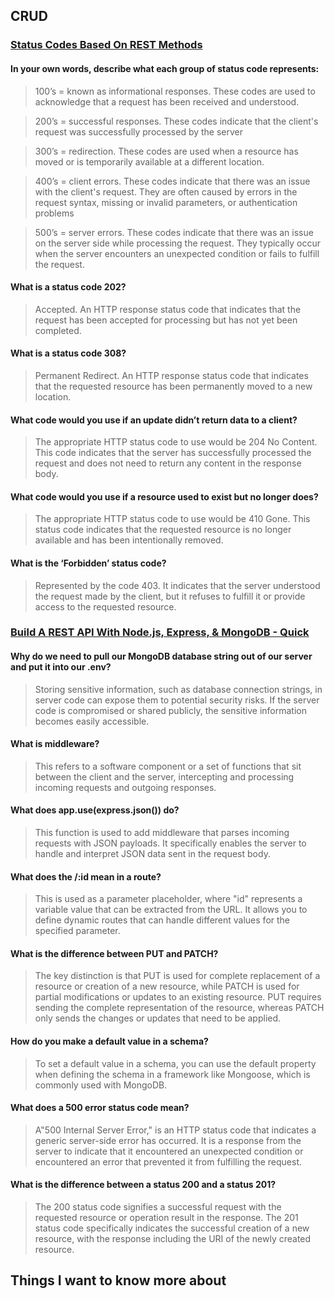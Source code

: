 ## CRUD

### [Status Codes Based On REST Methods](https://www.moesif.com/blog/technical/api-design/Which-HTTP-Status-Code-To-Use-For-Every-CRUD-App/)

#### In your own words, describe what each group of status code represents:

> 100’s = known as informational responses. These codes are used to acknowledge that a request has been received and understood.

> 200’s = successful responses. These codes indicate that the client's request was successfully processed by the server

> 300’s = redirection. These codes are used when a resource has moved or is temporarily available at a different location. 

> 400’s = client errors. These codes indicate that there was an issue with the client's request. They are often caused by errors in the request syntax, missing or invalid parameters, or authentication problems

> 500’s = server errors. These codes indicate that there was an issue on the server side while processing the request. They typically occur when the server encounters an unexpected condition or fails to fulfill the request.

#### What is a status code 202?

> Accepted. An HTTP response status code that indicates that the request has been accepted for processing but has not yet been completed.

#### What is a status code 308?

> Permanent Redirect. An HTTP response status code that indicates that the requested resource has been permanently moved to a new location.

#### What code would you use if an update didn’t return data to a client?

> The appropriate HTTP status code to use would be 204 No Content. This code indicates that the server has successfully processed the request and does not need to return any content in the response body.

#### What code would you use if a resource used to exist but no longer does?

> The appropriate HTTP status code to use would be 410 Gone. This status code indicates that the requested resource is no longer available and has been intentionally removed.

#### What is the ‘Forbidden’ status code?

> Represented by the code 403. It indicates that the server understood the request made by the client, but it refuses to fulfill it or provide access to the requested resource.

### [Build A REST API With Node.js, Express, & MongoDB - Quick](https://www.youtube.com/channel/UCFbNIlppjAuEX4znoulh0Cw)

#### Why do we need to pull our MongoDB database string out of our server and put it into our .env?

> Storing sensitive information, such as database connection strings, in server code can expose them to potential security risks. If the server code is compromised or shared publicly, the sensitive information becomes easily accessible. 

#### What is middleware?

> This refers to a software component or a set of functions that sit between the client and the server, intercepting and processing incoming requests and outgoing responses.

#### What does app.use(express.json()) do?

> This function is used to add middleware that parses incoming requests with JSON payloads. It specifically enables the server to handle and interpret JSON data sent in the request body.

#### What does the /:id mean in a route?

> This is used as a parameter placeholder, where "id" represents a variable value that can be extracted from the URL. It allows you to define dynamic routes that can handle different values for the specified parameter.

#### What is the difference between PUT and PATCH?

> The key distinction is that PUT is used for complete replacement of a resource or creation of a new resource, while PATCH is used for partial modifications or updates to an existing resource. PUT requires sending the complete representation of the resource, whereas PATCH only sends the changes or updates that need to be applied.

#### How do you make a default value in a schema?

> To set a default value in a schema, you can use the default property when defining the schema in a framework like Mongoose, which is commonly used with MongoDB.

#### What does a 500 error status code mean?

> A"500 Internal Server Error," is an HTTP status code that indicates a generic server-side error has occurred. It is a response from the server to indicate that it encountered an unexpected condition or encountered an error that prevented it from fulfilling the request.

#### What is the difference between a status 200 and a status 201?

> The 200 status code signifies a successful request with the requested resource or operation result in the response. The 201 status code specifically indicates the successful creation of a new resource, with the response including the URI of the newly created resource.

## Things I want to know more about
